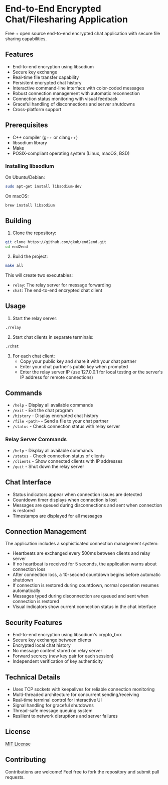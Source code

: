 # End-to-End Encrypted Chat/Filesharing Application

Free + open source end-to-end encrypted chat application with secure file sharing capabilities.

## Features

-   End-to-end encryption using libsodium
-   Secure key exchange
-   Real-time file transfer capability
-   Persistent encrypted chat history
-   Interactive command-line interface with color-coded messages
-   Robust connection management with automatic reconnection
-   Connection status monitoring with visual feedback
-   Graceful handling of disconnections and server shutdowns
-   Cross-platform support

## Prerequisites

-   C++ compiler (g++ or clang++)
-   libsodium library
-   Make
-   POSIX-compliant operating system (Linux, macOS, BSD)

### Installing libsodium

On Ubuntu/Debian:

```bash
sudo apt-get install libsodium-dev
```

On macOS:

```bash
brew install libsodium
```

## Building

1. Clone the repository:

```bash
git clone https://github.com/gkub/end2end.git
cd end2end
```

2. Build the project:

```bash
make all
```

This will create two executables:

-   `relay`: The relay server for message forwarding
-   `chat`: The end-to-end encrypted chat client

## Usage

1. Start the relay server:

```bash
./relay
```

2. Start chat clients in separate terminals:

```bash
./chat
```

3. For each chat client:
    - Copy your public key and share it with your chat partner
    - Enter your chat partner's public key when prompted
    - Enter the relay server IP (use 127.0.0.1 for local testing or the server's IP address for remote connections)

## Commands

-   `/help` - Display all available commands
-   `/exit` - Exit the chat program
-   `/history` - Display encrypted chat history
-   `/file <path>` - Send a file to your chat partner
-   `/status` - Check connection status with relay server

### Relay Server Commands

-   `/help` - Display all available commands
-   `/status` - Check connection status of clients
-   `/clients` - Show connected clients with IP addresses
-   `/quit` - Shut down the relay server

## Chat Interface

-   Status indicators appear when connection issues are detected
-   Countdown timer displays when connection is lost
-   Messages are queued during disconnections and sent when connection is restored
-   Timestamps are displayed for all messages

## Connection Management

The application includes a sophisticated connection management system:

-   Heartbeats are exchanged every 500ms between clients and relay server
-   If no heartbeat is received for 5 seconds, the application warns about connection loss
-   After connection loss, a 10-second countdown begins before automatic shutdown
-   If connection is restored during countdown, normal operation resumes automatically
-   Messages typed during disconnection are queued and sent when connection is restored
-   Visual indicators show current connection status in the chat interface

## Security Features

-   End-to-end encryption using libsodium's crypto_box
-   Secure key exchange between clients
-   Encrypted local chat history
-   No message content stored on relay server
-   Forward secrecy (new key pair for each session)
-   Independent verification of key authenticity

## Technical Details

-   Uses TCP sockets with keepalives for reliable connection monitoring
-   Multi-threaded architecture for concurrent sending/receiving
-   Real-time terminal control for interactive UI
-   Signal handling for graceful shutdowns
-   Thread-safe message queuing system
-   Resilient to network disruptions and server failures

## License

[MIT License](LICENSE)

## Contributing

Contributions are welcome! Feel free to fork the repository and submit pull requests.
